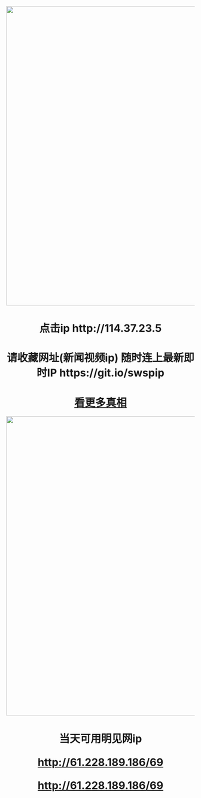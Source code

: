 <div align="center"><a href="http://114.37.23.5"><IMG SRC="https://github.com/gofanben/gm/blob/master/img-2/swspip.jpg" width=800></a>
<h1>点击ip http://114.37.23.5</h1>
 
<h1>请收藏网址(新闻视频ip)  随时连上最新即时IP
https://git.io/swspip</h1>

<div align=center><h1><a href=https://git.io/souye>看更多真相</h1></a></div>

<div align="center"><a href="http://61.228.189.186/69"><IMG SRC="https://github.com/gofanben/gm/blob/master/img-2/minjen.jpg" width=800></a>
<h1>当天可用明见网ip 

http://61.228.189.186/69

http://61.228.189.186/69</h1>
 

